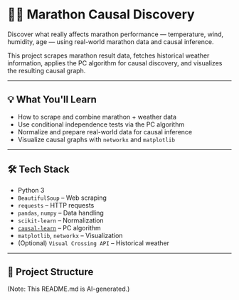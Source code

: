 # 🏃‍♂️ Marathon Causal Discovery

Discover what really affects marathon performance — temperature, wind, humidity, age — using real-world marathon data and causal inference.

This project scrapes marathon result data, fetches historical weather information, applies the PC algorithm for causal discovery, and visualizes the resulting causal graph.

---

## 💡 What You'll Learn

- How to scrape and combine marathon + weather data
- Use conditional independence tests via the PC algorithm
- Normalize and prepare real-world data for causal inference
- Visualize causal graphs with `networkx` and `matplotlib`

---

## 🛠 Tech Stack

- Python 3
- `BeautifulSoup` – Web scraping
- `requests` – HTTP requests
- `pandas`, `numpy` – Data handling
- `scikit-learn` – Normalization
- [`causal-learn`](https://github.com/py-why/causal-learn) – PC algorithm
- `matplotlib`, `networkx` – Visualization
- (Optional) `Visual Crossing API` – Historical weather

---

## 📂 Project Structure

(Note: This README.md is AI-generated.)
